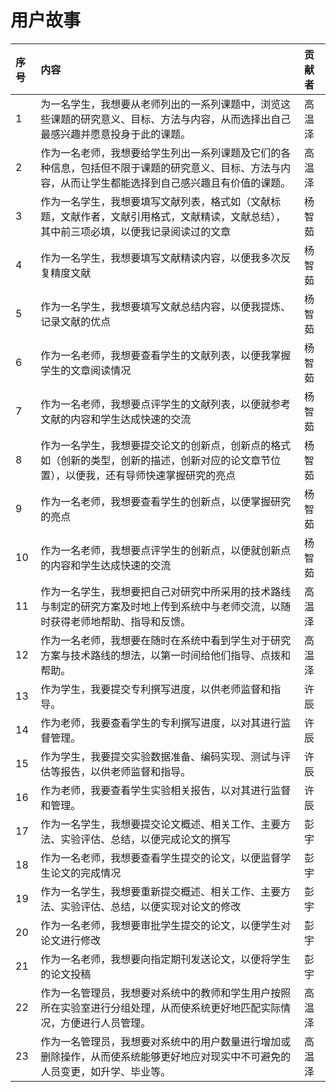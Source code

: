 
# 用户故事

| 序号 | 内容 | 贡献者 |
| :- | :- | :- |
| 1 | 为一名学生，我想要从老师列出的一系列课题中，浏览这些课题的研究意义、目标、方法与内容，从而选择出自己最感兴趣并愿意投身于此的课题。 | 高温泽 |
| 2 | 作为一名老师，我想要给学生列出一系列课题及它们的各种信息，包括但不限于课题的研究意义、目标、方法与内容，从而让学生都能选择到自己感兴趣且有价值的课题。 | 高温泽 |
| 3 | 作为一名学生，我想要填写文献列表，格式如（文献标题，文献作者，文献引用格式，文献精读，文献总结），其中前三项必填，以便我记录阅读过的文章 | 杨智茹 |
| 4 | 作为一名学生，我想要填写文献精读内容，以便我多次反复精度文献 | 杨智茹 |
| 5 | 作为一名学生，我想要填写文献总结内容，以便我提炼、记录文献的优点 | 杨智茹 |
| 6 | 作为一名老师，我想要查看学生的文献列表，以便我掌握学生的文章阅读情况 | 杨智茹 |
| 7 | 作为一名老师，我想要点评学生的文献列表，以便就参考文献的内容和学生达成快速的交流 | 杨智茹 |
| 8 | 作为一名学生，我想要提交论文的创新点，创新点的格式如（创新的类型，创新的描述，创新对应的论文章节位置），以便我，还有导师快速掌握研究的亮点 | 杨智茹 |
| 9 | 作为一名老师，我想要查看学生的创新点，以便掌握研究的亮点 | 杨智茹 |
| 10 | 作为一名老师，我想要点评学生的创新点，以便就创新点的内容和学生达成快速的交流 | 杨智茹 |
| 11 | 作为一名学生，我想要把自己对研究中所采用的技术路线与制定的研究方案及时地上传到系统中与老师交流，以随时获得老师地帮助、指导和反馈。 | 高温泽 |
| 12 | 作为一名老师，我想要在随时在系统中看到学生对于研究方案与技术路线的想法，以第一时间给他们指导、点拨和帮助。 | 高温泽 |
| 13 | 作为学生，我要提交专利撰写进度，以供老师监督和指导。 | 许辰 |
| 14 | 作为老师，我要查看学生的专利撰写进度，以对其进行监督管理。 | 许辰 |
| 15 | 作为学生，我要提交实验数据准备、编码实现、测试与评估等报告，以供老师监督和指导。 | 许辰 |
| 16 | 作为老师，我要查看学生实验相关报告，以对其进行监督和管理。 | 许辰 |
| 17 | 作为一名学生，我想要提交论文概述、相关工作、主要方法、实验评估、总结，以便完成论文的撰写 | 彭宇 |
| 18 | 作为一名老师，我想要查看学生提交的论文，以便监督学生论文的完成情况 | 彭宇 |
| 19 | 作为一名学生，我想要重新提交概述、相关工作、主要方法、实验评估、总结，以便实现对论文的修改 | 彭宇 |
| 20 | 作为一名老师，我想要审批学生提交的论文，以便学生对论文进行修改 | 彭宇 |
| 21 | 作为一名老师，我想要向指定期刊发送论文，以便将学生的论文投稿 | 彭宇 |
| 22 | 作为一名管理员，我想要对系统中的教师和学生用户按照所在实验室进行分组处理，从而使系统更好地匹配实际情况，方便进行人员管理。 | 高温泽 |
| 23 | 作为一名管理员，我想要对系统中的用户数量进行增加或删除操作，从而使系统能够更好地应对现实中不可避免的人员变更，如升学、毕业等。 | 高温泽 |

